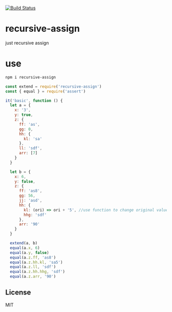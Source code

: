[![Build Status](https://travis-ci.org/zxdong262/recursive-assign.svg?branch=master)](https://travis-ci.org/zxdong262/recursive-assign)

# recursive-assign
just recursive assign

# use

```bash
npm i recursive-assign
```

```js
const extend = require('recursive-assign')
const { equal } = require('assert')

it('basic', function () {
  let a = {
    x: '3',
    y: true,
    z: {
      ff: 'as',
      gg: 0,
      hh: {
        kl: 'sa'
      },
      ll: 'sdf',
      arr: [7]
    }
  }

  let b = {
    x: 6,
    y: false,
    z: {
      ff: 'as8',
      gg: 56,
      jj: 'asd',
      hh: {
        kl: (ori) => ori + '5', //use function to change original value
        hhg: 'sdf'
      },
      arr: '90'
    }
  }

  extend(a, b)
  equal(a.x, 6)
  equal(a.y, false)
  equal(a.z.ff, 'as8')
  equal(a.z.hh.kl, 'sa5')
  equal(a.z.ll, 'sdf')
  equal(a.z.hh.hhg, 'sdf')
  equal(a.z.arr, '90')
```

## License
MIT